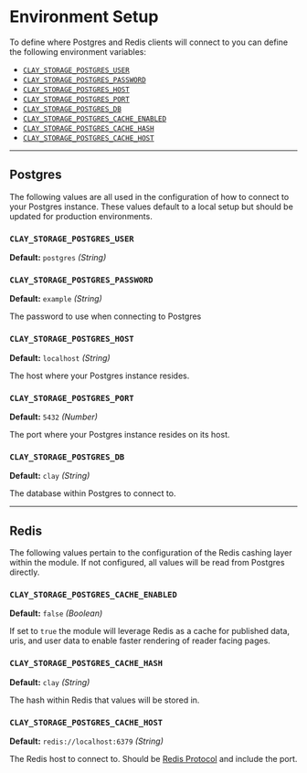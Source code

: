 # Environment Setup

To define where Postgres and Redis clients will connect to you can define the following environment variables:

- [`CLAY_STORAGE_POSTGRES_USER`](#claystoragepostgresuser)
- [`CLAY_STORAGE_POSTGRES_PASSWORD`](#claystoragepostgrespassword)
- [`CLAY_STORAGE_POSTGRES_HOST`](#claystoragepostgreshost)
- [`CLAY_STORAGE_POSTGRES_PORT`](#claystoragepostgresport)
- [`CLAY_STORAGE_POSTGRES_DB`](#claystoragepostgresdb)
- [`CLAY_STORAGE_POSTGRES_CACHE_ENABLED`](#claystoragepostgrescacheenabled)
- [`CLAY_STORAGE_POSTGRES_CACHE_HASH`](#claystoragepostgrescachehash)
- [`CLAY_STORAGE_POSTGRES_CACHE_HOST`](#claystoragepostgrescachehost)

---
## Postgres

The following values are all used in the configuration of how to connect to your Postgres instance. These values default to a local setup but should be updated for production environments.

### `CLAY_STORAGE_POSTGRES_USER`

**Default:** `postgres` _(String)_

### `CLAY_STORAGE_POSTGRES_PASSWORD`

**Default:** `example` _(String)_

The password to use when connecting to Postgres

### `CLAY_STORAGE_POSTGRES_HOST`

**Default:** `localhost` _(String)_

The host where your Postgres instance resides.

### `CLAY_STORAGE_POSTGRES_PORT`

**Default:** `5432` _(Number)_

The port where your Postgres instance resides on its host.

### `CLAY_STORAGE_POSTGRES_DB`

**Default:** `clay` _(String)_

The database within Postgres to connect to.

---

## Redis

The following values pertain to the configuration of the Redis cashing layer within the module. If not configured, all values will be read from Postgres directly.

### `CLAY_STORAGE_POSTGRES_CACHE_ENABLED`

**Default:** `false` _(Boolean)_

If set to `true` the module will leverage Redis as a cache for published data, uris, and user data to enable faster rendering of reader facing pages.

### `CLAY_STORAGE_POSTGRES_CACHE_HASH`

**Default:** `clay` _(String)_

The hash within Redis that values will be stored in.

### `CLAY_STORAGE_POSTGRES_CACHE_HOST`

**Default:** `redis://localhost:6379` _(String)_

The Redis host to connect to. Should be [Redis Protocol](https://redis.io/topics/protocol) and include the port.
